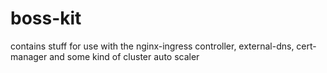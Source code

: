 # boss-kit

contains stuff for use with the nginx-ingress controller, external-dns, cert-manager and some kind of cluster auto scaler
